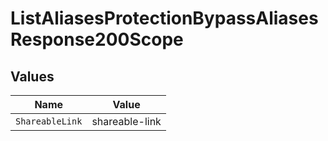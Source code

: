 # ListAliasesProtectionBypassAliasesResponse200Scope


## Values

| Name            | Value           |
| --------------- | --------------- |
| `ShareableLink` | shareable-link  |